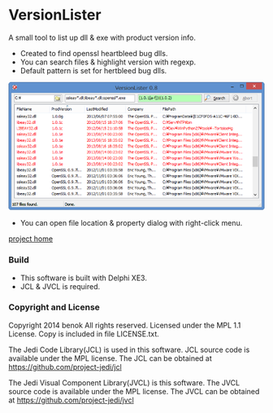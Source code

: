 VersionLister
=============
A small tool to list up dll & exe with product version info.

* Created to find openssl heartbleed bug dlls.
* You can search files & highlight version with regexp.
* Default pattern is set for hertbleed bug dlls.

![ScreenShot](ScreenShot.png)

* You can open file location & property dialog with right-click menu.

[project home](https://github.com/benok/version-lister/)

### Build

* This software is built with Delphi XE3.
* JCL & JVCL is required.

### Copyright and License

Copyright 2014 benok All rights reserved.
Licensed under the MPL 1.1 License. Copy is included in file LICENSE.txt.

The Jedi Code Library(JCL) is used in this software. 
JCL source code is available under the MPL license. The JCL can be obtained at
https://github.com/project-jedi/jcl

The Jedi Visual Component Library(JVCL) is this software.
The JVCL source code is available under the MPL license. The JVCL can be obtained at
https://github.com/project-jedi/jvcl
